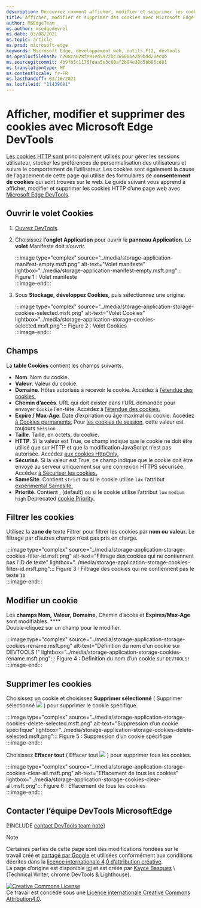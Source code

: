 ```yaml
---
description: Découvrez comment afficher, modifier et supprimer les cookies HTTP d’une page à l’aide de Microsoft Edge DevTools.
title: Afficher, modifier et supprimer des cookies avec Microsoft Edge DevTools
author: MSEdgeTeam
ms.author: msedgedevrel
ms.date: 03/08/2021
ms.topic: article
ms.prod: microsoft-edge
keywords: Microsoft Edge, développement web, outils F12, devtools
ms.openlocfilehash: c208ca628fe91ed5922bc36566be2b9bdd20ec0b
ms.sourcegitcommit: 4b9fb5c1176fdaa5e3c60af2b84e38d5bb86cd81
ms.translationtype: MT
ms.contentlocale: fr-FR
ms.lasthandoff: 03/16/2021
ms.locfileid: "11439681"
---
```

<!-- Copyright Kayce Basques 

   Licensed under the Apache License, Version 2.0 (the "License");
   you may not use this file except in compliance with the License.
   You may obtain a copy of the License at

       https://www.apache.org/licenses/LICENSE-2.0

   Unless required by applicable law or agreed to in writing, software
   distributed under the License is distributed on an "AS IS" BASIS,
   WITHOUT WARRANTIES OR CONDITIONS OF ANY KIND, either express or implied.
   See the License for the specific language governing permissions and
   limitations under the License.  -->

# <a name="view-edit-and-delete-cookies-with-microsoft-edge-devtools"></a>Afficher, modifier et supprimer des cookies avec Microsoft Edge DevTools  

[Les cookies HTTP sont][MDNHTTPCookies] principalement utilisés pour gérer les sessions utilisateur, stocker les préférences de personnalisation des utilisateurs et suivre le comportement de l’utilisateur.  Les cookies sont également la cause de l’agacement de cette page qui utilise des formulaires de **consentement de cookies** qui sont trouvés sur le web.  Le guide suivant vous apprend à afficher, modifier et supprimer les cookies HTTP d’une page web avec [Microsoft Edge DevTools][MicrosoftEdgeDevTools].  

## <a name="open-the-cookies-pane"></a>Ouvrir le volet Cookies  

1.  [Ouvrez DevTools][DevToolsOpen].  
1.  Choisissez **l’onglet Application** pour ouvrir le **panneau Application.**  Le **volet** Manifeste doit s’ouvrir.  
    
    :::image type="complex" source="../media/storage-application-manifest-empty.msft.png" alt-text="Volet manifeste" lightbox="../media/storage-application-manifest-empty.msft.png":::
       Figure 1 : Volet manifeste  
    :::image-end:::  

1.  Sous **Stockage,** **développez Cookies,** puis sélectionnez une origine.  
    
    :::image type="complex" source="../media/storage-application-storage-cookies-selected.msft.png" alt-text="Volet Cookies" lightbox="../media/storage-application-storage-cookies-selected.msft.png":::
       Figure 2 : Volet Cookies  
    :::image-end:::  

## <a name="fields"></a>Champs  

La **table Cookies** contient les champs suivants.  

*   **Nom**.  Nom du cookie.  
*   **Valeur**.  Valeur du cookie.  
*   **Domaine**.  Hôtes autorisés à recevoir le cookie.  Accédez à [l’étendue des cookies.][MDNHTTPCookiesScope]  
*   **Chemin d’accès**.  URL qui doit exister dans l’URL demandée pour envoyer `Cookie` l’en-tête.  Accédez à [l’étendue des cookies.][MDNHTTPCookiesScope]  
*   **Expire / Max-Age**.  Date d’expiration ou âge maximal du cookie.  Accédez [à Cookies permanents.][MDNHTTPCookiesPermanent]  Pour [les cookies de session,][MDNHTTPCookiesSession] cette valeur est toujours `Session` .  
*   **Taille**.  Taille, en octets, du cookie.  
*   **HTTP**.  Si la valeur est True, ce champ indique que le cookie ne doit être utilisé que sur HTTP et que la modification JavaScript n’est pas autorisée.  Accédez [aux cookies HttpOnly.][MDNHTTPCookiesSecure]  
*   **Sécurisé**.  Si la valeur est True, ce champ indique que le cookie doit être envoyé au serveur uniquement sur une connexion HTTPS sécurisée.  Accédez [à Sécuriser les cookies.][MDNHTTPCookiesSecure]  
*   **SameSite**.  Contient `strict` ou si le cookie utilise `lax` l’attribut [expérimental Samesite.][MDNHTTPCookiesSamesite]  
*   **Priorité**.  Contient , \(default\) ou si le cookie utilise l’attribut `low` `medium` `high` Deprecated [cookie Priority.][ChromiumIssue232693]

## <a name="filter-cookies"></a>Filtrer les cookies  

Utilisez la **zone de** texte Filtrer pour filtrer les cookies par **nom ou** **valeur.**  Le filtrage par d’autres champs n’est pas pris en charge.  

:::image type="complex" source="../media/storage-application-storage-cookies-filter-id.msft.png" alt-text="Filtrage des cookies qui ne contiennent pas l’ID de texte" lightbox="../media/storage-application-storage-cookies-filter-id.msft.png":::
   Figure 3 : Filtrage des cookies qui ne contiennent pas le texte `ID`  
:::image-end:::  

## <a name="edit-a-cookie"></a>Modifier un cookie  

Les **champs Nom,** **Valeur,** **Domaine,** Chemin d’accès et **Expires/Max-Age** sont modifiables. ****  
Double-cliquez sur un champ pour le modifier.  

:::image type="complex" source="../media/storage-application-storage-cookies-rename.msft.png" alt-text="Définition du nom d’un cookie sur DEVTOOLS !" lightbox="../media/storage-application-storage-cookies-rename.msft.png":::
   Figure 4 : Définition du nom d’un cookie sur `DEVTOOLS!`  
:::image-end:::  

## <a name="delete-cookies"></a>Supprimer les cookies  

Choisissez un cookie et choisissez **Supprimer sélectionné** \( Supprimer sélectionné ![ ](../media/delete-icon.msft.png) \) pour supprimer le cookie spécifique.  

:::image type="complex" source="../media/storage-application-storage-cookies-delete-selected.msft.png" alt-text="Suppression d’un cookie spécifique" lightbox="../media/storage-application-storage-cookies-delete-selected.msft.png":::
   Figure 5 : Suppression d’un cookie spécifique  
:::image-end:::  

Choisissez **Effacer tout** \( Effacer tout ![ ](../media/clear-icon.msft.png) \) pour supprimer tous les cookies.  

:::image type="complex" source="../media/storage-application-storage-cookies-clear-all.msft.png" alt-text="Effacement de tous les cookies" lightbox="../media/storage-application-storage-cookies-clear-all.msft.png":::
   Figure 6 : Effacement de tous les cookies  
:::image-end:::  

## <a name="getting-in-touch-with-the-microsoft-edge-devtools-team"></a>Contacter l’équipe DevTools MicrosoftEdge  

[!INCLUDE [contact DevTools team note](../includes/contact-devtools-team-note.md)]  

<!-- links -->  

[MicrosoftEdgeDevTools]: /microsoft-edge/devtools-guide-chromium "Outils de développement Microsoft Edge (Chromium)"  
[DevToolsOpen]: /microsoft-edge/devtools-guide-chromium/open "Ouvrir Microsoft Edge DevTools"  

[ChromiumIssue232693]: https://bugs.chromium.org/p/chromium/issues/detail?id=232693 "Problème Chromium 232693 : mise en œuvre du champ de priorité pour les cookies | Bogues Chromium"  

[MDNHTTPCookies]: https://developer.mozilla.org/docs/Web/HTTP/Cookies "Cookies HTTP | MDN"  
[MDNHTTPCookiesPermanent]: https://developer.mozilla.org/docs/Web/HTTP/Cookies#Permanent_cookies "Cookies HTTP : cookies permanents | MDN"  
[MDNHTTPCookiesSamesite]: https://developer.mozilla.org/docs/Web/HTTP/Cookies#SameSite_cookies "Cookies HTTP : cookies SameSite | MDN"  
[MDNHTTPCookiesScope]: https://developer.mozilla.org/docs/Web/HTTP/Cookies#Scope_of_cookies "Cookies HTTP : étendue des cookies | MDN"  
[MDNHTTPCookiesSecure]: https://developer.mozilla.org/docs/Web/HTTP/Cookies#Secure_and_HttpOnly_cookies "Cookies HTTP : les cookies sécurisés et HttpOnly | MDN"  
[MDNHTTPCookiesSession]: https://developer.mozilla.org/docs/Web/HTTP/Cookies#Session_cookies "Cookies HTTP : cookies de session | MDN"  

> [!NOTE]
> Certaines parties de cette page sont des modifications fondées sur le travail créé et [partagé par Google][GoogleSitePolicies] et utilisées conformément aux conditions décrites dans la [licence internationale 4,0 d’attribution créative][CCA4IL].  
> La page d’origine est disponible [ici](https://developers.google.com/web/tools/chrome-devtools/storage/cookies) et est créée par [Kayce Basques][KayceBasques] \ (Technical Writer, chrome DevTools \& Lighthouse\).  

[![Creative Commons License][CCby4Image]][CCA4IL]  
Ce travail est concédé sous une [Licence internationale Creative Commons Attribution4.0][CCA4IL].  

[CCA4IL]: https://creativecommons.org/licenses/by/4.0  
[CCby4Image]: https://i.creativecommons.org/l/by/4.0/88x31.png  
[GoogleSitePolicies]: https://developers.google.com/terms/site-policies  
[KayceBasques]: https://developers.google.com/web/resources/contributors/kaycebasques  
